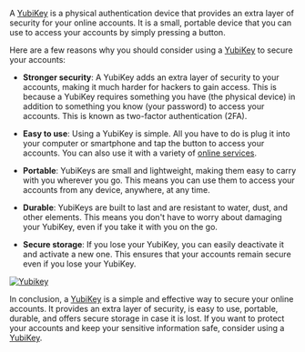 A [YubiKey](https://www.pjtra.com/t/8-12281-262494-191575) is a physical authentication device that provides an extra layer of security for your online accounts. It is a small, portable device that you can use to access your accounts by simply pressing a button.

Here are a few reasons why you should consider using a [YubiKey](https://www.pjtra.com/t/8-12281-262494-191575) to secure your accounts:

- **Stronger security**: A YubiKey adds an extra layer of security to your accounts, making it much harder for hackers to gain access. This is because a YubiKey requires something you have (the physical device) in addition to something you know (your password) to access your accounts. This is known as two-factor authentication (2FA).

- **Easy to use**: Using a YubiKey is simple. All you have to do is plug it into your computer or smartphone and tap the button to access your accounts. You can also use it with a variety of [online services](https://www.yubico.com/si/works-with-yubikey/catalog/?sort=popular).

- **Portable**: YubiKeys are small and lightweight, making them easy to carry with you wherever you go. This means you can use them to access your accounts from any device, anywhere, at any time.

- **Durable**: YubiKeys are built to last and are resistant to water, dust, and other elements. This means you don't have to worry about damaging your YubiKey, even if you take it with you on the go.

- **Secure storage**: If you lose your YubiKey, you can easily deactivate it and activate a new one. This ensures that your accounts remain secure even if you lose your YubiKey.

[![Yubikey](https://cdn.bloggy.io/posts/rabbit-company/yubico.png)](https://www.pjtra.com/t/8-12281-262494-191575)

In conclusion, a [YubiKey](https://www.pjtra.com/t/8-12281-262494-191575) is a simple and effective way to secure your online accounts. It provides an extra layer of security, is easy to use, portable, durable, and offers secure storage in case it is lost. If you want to protect your accounts and keep your sensitive information safe, consider using a [YubiKey](https://www.pjtra.com/t/8-12281-262494-191575).